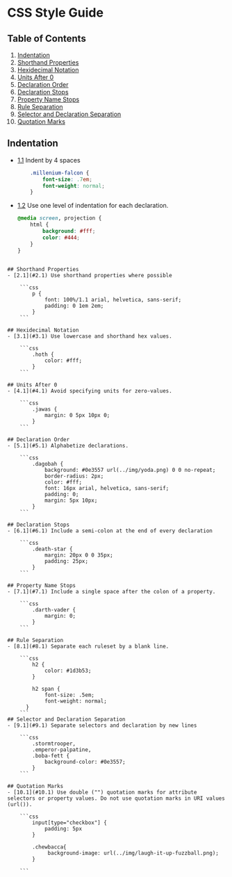 # CSS Style Guide

## Table of Contents

1. [Indentation](#indentation)
2. [Shorthand Properties](#shorthand-properties)
3. [Hexidecimal Notation](#hexidecimal-notation)
4. [Units After 0](#units-after-0)
5. [Declaration Order](#declaration-order)
6. [Declaration Stops](#declaration-stops)
7. [Property Name Stops](#property-name-stops)
8. [Rule Separation](#rule-separation)
9. [Selector and Declaration Separation](#selector-and-declaration-separation) 
10. [Quotation Marks](#quotation-marks)


## Indentation
- [1.1](#1.1) Indent by 4 spaces
    
    ```css
        .millenium-falcon {
            font-size: .7em;
            font-weight: normal;
        }
    ```
- [1.2](#1.2) Use one level of indentation for each declaration.

    ```css
    @media screen, projection {
        html {
            background: #fff;
            color: #444;
        }
    }
```

## Shorthand Properties
- [2.1](#2.1) Use shorthand properties where possible

    ```css
        p {
            font: 100%/1.1 arial, helvetica, sans-serif;
            padding: 0 1em 2em;
        }
    ```

## Hexidecimal Notation
- [3.1](#3.1) Use lowercase and shorthand hex values.

    ```css
        .hoth {
            color: #fff;
        }
    ```

## Units After 0
- [4.1](#4.1) Avoid specifying units for zero-values.

    ```css
        .jawas {
            margin: 0 5px 10px 0;
        }
    ```

## Declaration Order
- [5.1](#5.1) Alphabetize declarations.

    ```css
        .dagobah {
            background: #0e3557 url(../img/yoda.png) 0 0 no-repeat;
            border-radius: 2px;
            color: #fff;
            font: 16px arial, helvetica, sans-serif;
            padding: 0;
            margin: 5px 10px;
        }
    ```

## Declaration Stops
- [6.1](#6.1) Include a semi-colon at the end of every declaration

    ```css
        .death-star {
            margin: 20px 0 0 35px;
            padding: 25px;
        }
    ```

## Property Name Stops
- [7.1](#7.1) Include a single space after the colon of a property.

    ```css
        .darth-vader {
            margin: 0;
        }
    ```

## Rule Separation
- [8.1](#8.1) Separate each ruleset by a blank line.

    ```css
        h2 {
            color: #1d3b53;
        }

        h2 span {
            font-size: .5em;
            font-weight: normal;
      }
    ```
## Selector and Declaration Separation
- [9.1](#9.1) Separate selectors and declaration by new lines

    ```css
        .stormtrooper,
        .emperor-palpatine,
        .boba-fett {
            background-color: #0e3557;
        }
    ```

## Quotation Marks
- [10.1](#10.1) Use double ("") quotation marks for attribute selectors or property values. Do not use quotation marks in URI values (url()).

    ```css
        input[type="checkbox"] {
            padding: 5px
        }
        
        .chewbacca{
             background-image: url(../img/laugh-it-up-fuzzball.png);
        }
        
    ```
